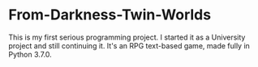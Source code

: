 # From-Darkness-Twin-Worlds
This is my first serious programming project. I started it as a University project and still continuing it. It's an RPG text-based game, made fully in Python 3.7.0.
